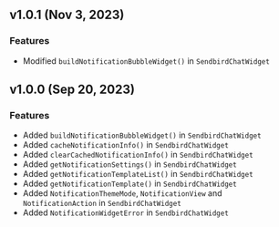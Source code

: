 ## v1.0.1 (Nov 3, 2023)

### Features
- Modified `buildNotificationBubbleWidget()` in `SendbirdChatWidget`

## v1.0.0 (Sep 20, 2023)

### Features
- Added `buildNotificationBubbleWidget()` in `SendbirdChatWidget`
- Added `cacheNotificationInfo()` in `SendbirdChatWidget`
- Added `clearCachedNotificationInfo()` in `SendbirdChatWidget`
- Added `getNotificationSettings()` in `SendbirdChatWidget`
- Added `getNotificationTemplateList()` in `SendbirdChatWidget`
- Added `getNotificationTemplate()` in `SendbirdChatWidget`
- Added `NotificationThemeMode`, `NotificationView` and `NotificationAction` in `SendbirdChatWidget`
- Added `NotificationWidgetError` in `SendbirdChatWidget`
